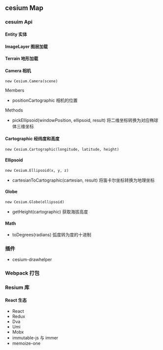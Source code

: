 ## cesium Map

### cesuim Api

#### Entity 实体

#### ImageLayer 图层加载

#### Terrain 地形加载

#### Camera 相机

```
new Cesium.Camera(scene)
```
Members
- positionCartographic 相机的位置

Methods
- pickEllipsoid(windowPosition, ellipsoid, result) 将二维坐标转换为对应椭球体三维坐标


#### Cartographic 经纬度和高度

```
new Cesium.Cartographic(longitude, latitude, height)
```

#### Ellipsoid

```
new Cesium.Ellipsoid(x, y, z)
```

- cartesianToCartographic(cartesian, result)  将笛卡尔坐标转换为地理坐标

#### Globe

```
new Cesium.Globe(ellipsoid)
```

- getHeight(cartographic) 获取海拔高度

#### Math
- toDegrees(radians) 弧度转为度的十进制

### 插件
  - cesium-drawhelper


### Webpack 打包

### Resium 库

#### React 生态
- React
- Redux
- Dva
- Umi
- Mobx
- immutable-js 与 immer
- memoize-one
